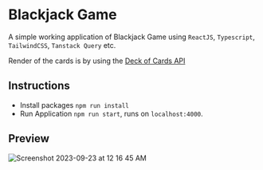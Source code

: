 # Blackjack Game

A simple working application of Blackjack Game using `ReactJS`, `Typescript`, `TailwindCSS`, `Tanstack Query` etc.

Render of the cards is by using the [Deck of Cards API](https://deckofcardsapi.com/)

## Instructions
- Install packages `npm run install`
- Run Application `npm run start`, runs on `localhost:4000`.

## Preview

![Screenshot 2023-09-23 at 12 16 45 AM](https://github.com/Smohapatra/blackjack-game/assets/7769831/bfc4405a-dd7b-4b16-8dc1-ad22603d8363)
